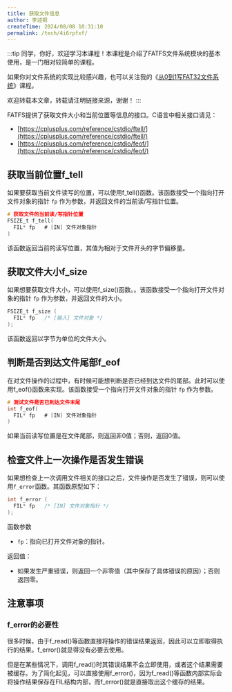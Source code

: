 ```yaml
---
title: 获取文件信息
author: 李述铜
createTime: 2024/08/08 10:31:10
permalink: /tech/4i6rpfxf/
---
```

:::tip
同学，你好，欢迎学习本课程！本课程是介绍了FATFS文件系统模块的基本使用，是一门相对较简单的课程。

如果你对文件系统的实现比较感兴趣，也可以关注我的《[从0到1写FAT32文件系统](https://wuptg.xetlk.com/s/VeHie)》课程。

欢迎转载本文章，转载请注明链接来源，谢谢！
:::

 FATFS提供了获取文件大小和当前位置等信息的接口。C语言中相关接口请见：
* [https://cplusplus.com/reference/cstdio/ftell/](https://cplusplus.com/reference/cstdio/ftell/)
* [https://cplusplus.com/reference/cstdio/feof/](https://cplusplus.com/reference/cstdio/feof/)

## 获取当前位置f_tell
如果要获取当前文件读写的位置，可以使用f_tell()函数。该函数接受一个指向打开文件对象的指针 `fp` 作为参数，并返回文件的当前读/写指针位置。

```c
# 获取文件的当前读/写指针位置
FSIZE_t f_tell(
  FIL* fp   # [IN] 文件对象指针
)
```
该函数返回当前的读写位置，其值为相对于文件开头的字节偏移量。

## 获取文件大小f_size

如果想要获取文件大小，可以使用f_size()函数。。该函数接受一个指向打开文件对象的指针 `fp` 作为参数，并返回文件的大小。

```c
FSIZE_t f_size (
  FIL* fp   /* [输入] 文件对象 */
);
```
该函数返回以字节为单位的文件大小。

## 判断是否到达文件尾部f_eof

在对文件操作的过程中，有时候可能想判断是否已经到达文件的尾部。此时可以使用f_eof()函数来实现。该函数接受一个指向打开文件对象的指针 `fp` 作为参数。

```c
# 测试文件是否已到达文件末尾
int f_eof(
  FIL* fp   # [IN] 文件对象指针
)
```

如果当前读写位置是在文件尾部，则返回非0值；否则，返回0值。

## 检查文件上一次操作是否发生错误

如果想检查上一次调用文件相关的接口之后，文件操作是否发生了错误，则可以使用`f_error`函数。其函数原型如下：
```c
int f_error (
  FIL* fp   /* [IN] 文件对象指针 */
);
```
函数参数

- `fp`：指向已打开文件对象的指针。

返回值：

- 如果发生严重错误，则返回一个非零值（其中保存了具体错误的原因）；否则返回零。
  
## 注意事项
### f_error的必要性
很多时候，由于f_read()等函数直接将操作的错误结果返回，因此可以立即取得执行的结果。f_error()就显得没有必要去使用。

但是在某些情况下，调用f_read()时其错误结果不会立即使用，或者这个结果需要被缓存。为了简化起见，可以直接使用f_error()，因为f_read()等函数内部实际会将操作结果保存在FIL结构内部，而f_error()就是直接取出这个缓存的结果。

